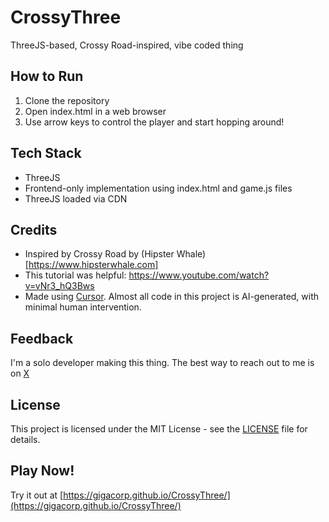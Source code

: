 # CrossyThree

ThreeJS-based, Crossy Road-inspired, vibe coded thing

## How to Run

1. Clone the repository
2. Open index.html in a web browser
3. Use arrow keys to control the player and start hopping around!

## Tech Stack

- ThreeJS
- Frontend-only implementation using index.html and game.js files
- ThreeJS loaded via CDN

## Credits

- Inspired by Crossy Road by (Hipster Whale)[https://www.hipsterwhale.com]
- This tutorial was helpful: https://www.youtube.com/watch?v=vNr3_hQ3Bws
- Made using [Cursor](https://cursor.sh). Almost all code in this project is AI-generated, with minimal human intervention.

## Feedback

I'm a solo developer making this thing. The best way to reach out to me is on [X](https://x.com/GigaMegaFrog)

## License

This project is licensed under the MIT License - see the [LICENSE](LICENSE) file for details.

## Play Now!

Try it out at [https://gigacorp.github.io/CrossyThree/](https://gigacorp.github.io/CrossyThree/)
